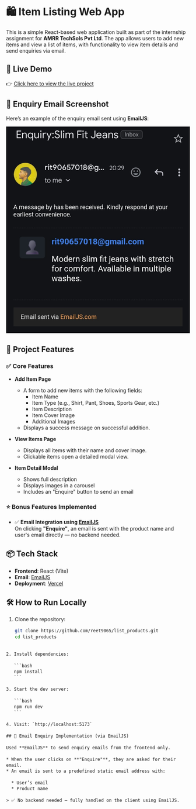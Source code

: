 # 🛍️ Item Listing Web App

This is a simple React-based web application built as part of the internship assignment for **AMRR TechSols Pvt Ltd**. The app allows users to add new items and view a list of items, with functionality to view item details and send enquiries via email.

## 🚀 Live Demo

👉 [Click here to view the live project](https://list-products-lac.vercel.app/)

## 📸 Enquiry Email Screenshot

Here’s an example of the enquiry email sent using **EmailJS**:

![EmailJS Enquiry Email Screenshot](https://raw.githubusercontent.com/reet9065/list_products/refs/heads/main/src/assets/Emailtemplate_screenshot.jpeg)

## 📂 Project Features

### ✅ Core Features

- **Add Item Page**
  - A form to add new items with the following fields:
    - Item Name
    - Item Type (e.g., Shirt, Pant, Shoes, Sports Gear, etc.)
    - Item Description
    - Item Cover Image
    - Additional Images
  - Displays a success message on successful addition.

- **View Items Page**
  - Displays all items with their name and cover image.
  - Clickable items open a detailed modal view.

- **Item Detail Modal**
  - Shows full description
  - Displays images in a carousel
  - Includes an "Enquire" button to send an email

### ⭐ Bonus Features Implemented

- ✅ **Email Integration using [EmailJS](https://www.emailjs.com/)**  
  On clicking **"Enquire"**, an email is sent with the product name and user's email directly — no backend needed.


## 📦 Tech Stack

- **Frontend**: React (Vite)
- **Email**: [EmailJS](https://emailjs.com)
- **Deployment**: [Vercel](https://vercel.com)


## 🛠 How to Run Locally

1. Clone the repository:

   ```bash
   git clone https://github.com/reet9065/list_products.git
   cd list_products
````

2. Install dependencies:

   ```bash
   npm install
   ```

3. Start the dev server:

   ```bash
   npm run dev
   ```

4. Visit: `http://localhost:5173`

## 📧 Email Enquiry Implementation (via EmailJS)

Used **EmailJS** to send enquiry emails from the frontend only.

* When the user clicks on **"Enquire"**, they are asked for their email.
* An email is sent to a predefined static email address with:

  * User’s email
  * Product name

> ✅ No backend needed — fully handled on the client using EmailJS.
